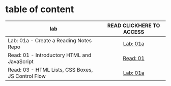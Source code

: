 # **table of content**

| lab                                         |                                                           READ CLICKHERE TO ACCESS                                                           |
| ------------------------------------------- | :------------------------------------------------------------------------------------------------------------------------------------------: |
| Lab: 01a - Create a Reading Notes Repo      | [Lab: 01a](https://saadoundhirat.github.io/reading-notes/Code%20201%20Reading%20Notes/Lab:%2001a%20-%20Create%20a%20Reading%20Notes%20Repo/) |
| Read: 01 - Introductory HTML and JavaScript |                                                [Read: 01](https://saadoundhirat.github.io/reading-notes/Code%20201%20Reading%20Notes/Read:%2001%20-%20Introductory%20HTML%20and%20JavaScript)                                                |
| Read: 03 - HTML Lists, CSS Boxes, JS Control Flow      | [Lab: 01a](https://saadoundhirat.github.io/reading-notes/Read:%2003%20-%20HTML%20Lists,%20CSS%20Boxes,%20JS%20Control%20Flow) |

